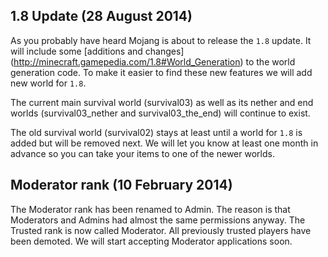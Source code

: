 1.8 Update (28 August 2014)
---------------------------

As you probably have heard Mojang is about to release the `1.8` update. It will include some [additions and changes] (http://minecraft.gamepedia.com/1.8#World_Generation) to the world generation code. To make it easier to find these new features we will add new world for `1.8`.

The current main survival world (survival03) as well as its nether and end worlds (survival03_nether and survival03_the_end) will continue to exist.

The old survival world (survival02) stays at least until a world for `1.8` is added but will be removed next. We will let you know at least one month in advance so you can take your items to one of the newer worlds.


Moderator rank (10 February 2014)
---------------------------------

The Moderator rank has been renamed to Admin. The reason is that Moderators and Admins had almost the same permissions anyway. The Trusted rank is now called Moderator. All previously trusted players have been demoted. We will start accepting Moderator applications soon.